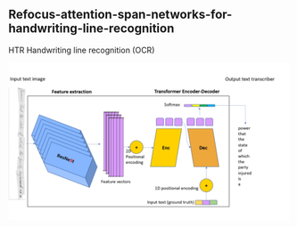 ## Refocus-attention-span-networks-for-handwriting-line-recognition
HTR Handwriting line recognition (OCR)


<img src="Figures/Model.jpg" width="800"/>
